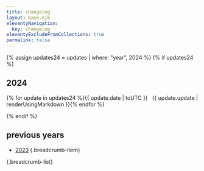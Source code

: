 ```yaml
---
title: changelog
layout: base.njk
eleventyNavigation:
  key: changelog
eleventyExcludeFromCollections: true
permalink: false
---
```


{% assign updates24 = updates | where: "year", 2024 %}
{% if updates24 %}


<div class="size-l">

## 2024

{% for update in updates24 %}<span class="label">{{ update.date | toUTC }} &nbsp;</span> <span>{{ update.update | renderUsingMarkdown }}</span>{% endfor %}

</div>
{% endif %}

## previous years

- [2023](/changelog/2023) {.breadcrumb-item}

{.breadcrumb-list}